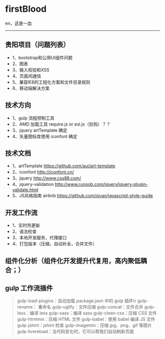 # firstBlood
en，这是一血

-----
## 贵阳项目（问题列表）
*	1、bootstrap和公用UI组件问题
*	2、图表
*	3、输入校验和XSS
*	4、页面间通信
*	5、兼容IE8的工程化方案和文件目录规则
*	6、移动端解决方案

## 技术方向
*   1、gulp 流程控制工具
*   2、AMD 加载工具 require.js or esl.js（拉钩）？？
*   3、jquery artTemplate 确定
*   4、矢量图标库使用 iconfont 确定

## 技术文档
*   1、artTemplate https://github.com/aui/art-template
*   2、iconfont http://iconfont.cn/
*   3、jquery  http://www.css88.com/
*   4、jquery-validation http://www.runoob.com/jquery/jquery-plugin-validate.html
*   5、JS风格指南 airbnb https://github.com/sivan/javascript-style-guide

## 开发工作流
*   1、实时热更新
*   2、语法检查
*   3、本地开发服务，代理接口
*   4、打包版本（压缩，自动补全，合并文件）

## 组件化分析（组件化开发提升代复用，高内聚低耦合；）
## gulp 工作流插件
> gulp-load-plugins：自动加载 package.json 中的 gulp 插件\r
> gulp-rename： 重命名
> gulp-uglify：文件压缩
> gulp-concat：文件合并
> gulp-less：编译 less
> gulp-sass：编译 sass
> gulp-clean-css：压缩 CSS 文件
> gulp-htmlmin：压缩 HTML 文件
> gulp-babel：使用 babel 编译 JS 文件
> gulp-jshint：jshint 检查
> gulp-imagemin：压缩 jpg、png、gif 等图片
> gulp-livereload：当代码变化时，它可以帮我们自动刷新页面